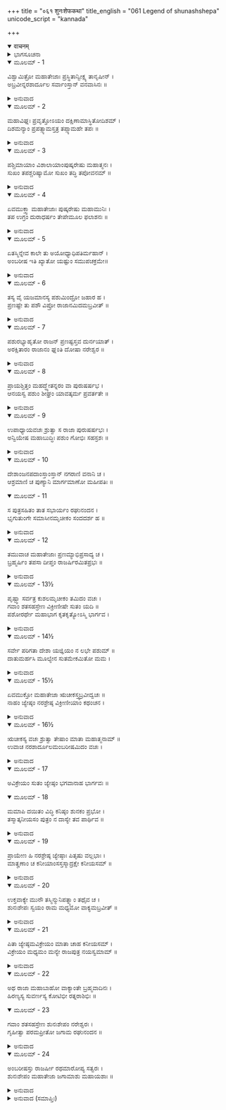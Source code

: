 +++
title = "०६१ शुनःशेफकथा"
title_english = "061 Legend of shunashshepa"
unicode_script = "kannada"

+++
<details open><summary>वाचनम्</summary>

<div class="audioEmbed"  caption="श्रीराम-हरिसीताराममूर्ति-घनपाठिभ्यां वचनम्" src="https://archive.org/download/Ramayana-recitation-Sriram-harisItArAmamUrti-Ghanapaati-v2/Kanda_1/Kanda_1_BK-061-Shunaha_Shesha_Katha.mp3"></div>
</details>



<details><summary>ಭಾಗಸೂಚನಾ</summary>

ಪುಷ್ಕರ ತೀರ್ಥದಲ್ಲಿ ವಿಶ್ವಾಮಿತ್ರರ ತಪಸ್ಸು, ಋಚೀಕನ ನಡುಮಗನಾದ ಶುನಃಶೇಪನನ್ನು ಅಂಬರೀಷನು ಯಜ್ಞಪಶುವಾಗಿ ಕ್ರಯಕ್ಕೆ ಪಡೆದುದು
</details>

<details open><summary>ಮೂಲಮ್ - 1</summary>

ವಿಶ್ವಾಮಿತ್ರೋ ಮಹಾತೇಜಾಃ ಪ್ರಸ್ಥಿತಾನ್ವೀಕ್ಷ್ಯ ತಾನೃಷೀನ್ ।  
ಅಬ್ರವೀನ್ನರಶಾರ್ದೂಲ ಸರ್ವಾಂಸ್ತಾನ್ ವನವಾಸಿನಃ ॥
</details>

<details><summary>ಅನುವಾದ</summary>

(ಶತಾನಂದರು ಹೇಳುತ್ತಿದ್ದಾರೆ) - ಪುರುಷಸಿಂಹ ಶ್ರೀರಾಮಾ! ಯಜ್ಞಕ್ಕೆ ಬಂದಿರುವ ಆ ಎಲ್ಲ ವನವಾಸೀ ಋಷಿಗಳು ಅಲ್ಲಿಂದ ಹೋಗುವಾಗ ನೋಡಿದ ಮಹಾತೇಜಸ್ವೀ ವಿಶ್ವಾಮಿತ್ರರು ಹೀಗೆಂದರು.॥1॥
</details>

<details open><summary>ಮೂಲಮ್ - 2</summary>

ಮಹಾವಿಘ್ನಃ ಪ್ರವೃತ್ತೋಽಯಂ ದಕ್ಷಿಣಾಮಾಸ್ಥಿತೋದಿಶಮ್ ।  
ದಿಶಮನ್ಯಾಂ ಪ್ರಪತ್ಸ್ಯಾಮಸ್ತತ್ರ ತಪ್ಸ್ಯಾಮಹೇ ತಪಃ ॥
</details>

<details><summary>ಅನುವಾದ</summary>

ಮಹರ್ಷಿಗಳೇ! ಈ ದಕ್ಷಿಣ ದಿಕ್ಕಿನಲ್ಲಿ ಇರುವುದರಿಂದ ನಮ್ಮ ತಪಸ್ಸಿನಲ್ಲಿ ಮಹಾವಿಘ್ನ ಉಂಟಾಗಿದೆ. ಆದ್ದರಿಂದ ಈಗ ನಾವು ಬೇರೆ ದಿಕ್ಕಿಗೆ ಹೋಗುವೆವು. ಅಲ್ಲಿದ್ದು ತಪಸ್ಸು ಮಾಡುವೆವು.॥2॥
</details>

<details open><summary>ಮೂಲಮ್ - 3</summary>

ಪಶ್ಚಿಮಾಯಾಂ ವಿಶಾಲಾಯಾಂಪುಷ್ಕರೇಷು ಮಹಾತ್ಮನಃ ।  
ಸುಖಂ ತಪಶ್ಚರಿಷ್ಯಾಮೋ ಸುಖಂ ತದ್ಧಿ ತಪೋವನಮ್ ॥
</details>

<details><summary>ಅನುವಾದ</summary>

ವಿಶಾಲ ಪಶ್ಚಿಮ ದಿಶೆಯಲ್ಲಿ ಮಹಾತ್ಮಾ ಬ್ರಹ್ಮದೇವರ ಮೂರು ಪುಷ್ಕರಗಳಿವೆ. ಅವುಗಳ ಹತ್ತಿರ ಇದ್ದು ನಾವು ಸುಖವಾಗಿ ತಪಸ್ಸು ಮಾಡುವೆವು. ಏಕೆಂದರೆ ಆ ತಪೋವನವು ಬಹಳ ಸುಖಮಯವಾಗಿದೆ.॥3॥
</details>

<details open><summary>ಮೂಲಮ್ - 4</summary>

ಏವಮುಕ್ತ್ವಾ ಮಹಾತೇಜಾಃ ಪುಷ್ಕರೇಷು ಮಹಾಮುನಿಃ ।  
ತಪ ಉಗ್ರಂ ದುರಾಧರ್ಷಂ ತೇಪೇಮೂಲ ಫಲಾಶನಃ ॥
</details>

<details><summary>ಅನುವಾದ</summary>

ಹೀಗೆ ಹೇಳಿ ಆ ಮಹಾತೇಜಸ್ವೀ ಮಹಾಮುನಿಗಳು ಪುಷ್ಕರಕ್ಕೆ ಹೋಗಿ, ಅಲ್ಲಿ ಫಲಮೂಲಗಳನ್ನು ತಿಂದು ಉಗ್ರವಾದ ಹಾಗೂ ದುರ್ಜಯ ತಪಸ್ಸನ್ನು ಮಾಡತೊಡಗಿದರು.॥4॥
</details>

<details open><summary>ಮೂಲಮ್ - 5</summary>

ಏತಸ್ಮಿನ್ನೇವ ಕಾಲೇ ತು ಅಯೋಧ್ಯಾಧಿಪತಿರ್ಮಹಾನ್ ।  
ಅಂಬರೀಷ ಇತಿ ಖ್ಯಾತೋ ಯಷ್ಟುಂ ಸಮುಪಚಕ್ರಮೇ॥
</details>

<details><summary>ಅನುವಾದ</summary>

ಅದೇ ದಿನಗಳಲ್ಲಿ ಅಯೋಧ್ಯೆಯ ಮಹಾರಾಜಾ ಅಂಬರೀಷನು ಒಂದು ಯಜ್ಞದ ಸಿದ್ಧತೆಯಲ್ಲಿ ತೊಡಗಿದ್ದನು.॥5॥
</details>

<details open><summary>ಮೂಲಮ್ - 6</summary>

ತಸ್ಯ ವೈ ಯಜಮಾನಸ್ಯ ಪಶುಮಿಂದ್ರೋ ಜಹಾರ ಹ ।  
ಪ್ರಣಷ್ಟೇ ತು ಪಶೌ ವಿಪ್ರೋ ರಾಜಾನಮಿದಮಬ್ರವೀತ್ ॥
</details>

<details><summary>ಅನುವಾದ</summary>

ಅವನು ಯಜ್ಞದಲ್ಲಿ ತೊಡಗಿದ್ದಾಗ ಇಂದ್ರನು ಅವನ ಯಜ್ಞಪಶುವನ್ನು ಕದ್ದುಬಿಟ್ಟನು. ಪಶುವು ಕಳ್ಳತನವಾದ್ದರಿಂದ ಪುರೋಹಿತನು ರಾಜನಲ್ಲಿ ಹೇಳಿದನು.॥6॥
</details>

<details open><summary>ಮೂಲಮ್ - 7</summary>

ಪಶುರಭ್ಯಾಹೃತೋ ರಾಜನ್ ಪ್ರಣಷ್ಟಸ್ತವ ದುರ್ನಯಾತ್ ।  
ಅರಕ್ಷಿತಾರಂ ರಾಜಾನಂ ಘ್ನಂತಿ ದೋಷಾ ನರೇಶ್ವರ ॥
</details>

<details><summary>ಅನುವಾದ</summary>

ರಾಜನೇ! ಇಲ್ಲಿಗೆ ತಂದಿರುವ ಪಶುವು ನಿನ್ನ ದುರ್ನೀತಿಯಿಂದ ಕಳೆದುಹೋಗಿದೆ. ನರೇಶ್ವರ! ಯಾವ ರಾಜನು ಯಜ್ಞಪಶುವನ್ನು ರಕ್ಷಿಸುವುದಿಲ್ಲವೋ ಅವನನ್ನು ಅನೇಕ ದೋಷಗಳು ನಾಶಮಾಡಿಬಿಡುತ್ತವೆ.॥7॥
</details>

<details open><summary>ಮೂಲಮ್ - 8</summary>

ಪ್ರಾಯಶ್ಚಿತ್ತಂ ಮಹದ್ಧ್ಯೇತನ್ನರಂ ವಾ ಪುರುಷರ್ಷಭ ।  
ಆನಯಸ್ವ ಪಶುಂ ಶೀಘ್ರಂ ಯಾವತ್ಕರ್ಮ ಪ್ರವರ್ತತೇ ॥
</details>

<details><summary>ಅನುವಾದ</summary>

ಪುರುಷಶ್ರೇಷ್ಠನೇ! ಯಜ್ಞ ಕರ್ಮದ ಪ್ರಾರಂಭವಾಗುವ ಮೊದಲೇ ಕಳೆದುಹೋದ ಪಶುವನ್ನು ಹುಡುಕಿ ಬೇಗನೇ ಇಲ್ಲಿಗೆ ತೆಗೆದುಕೊಂಡು ಬಾ. ಇಲ್ಲವೆ ಅದರ ಪ್ರತಿನಿಧಿಯಾಗಿ ಯಾವುದಾದರೂ ಪುರುಷ ಪಶುವನ್ನು ಹಣಕೊಟ್ಟು ಖರೀದಿಸಿ ತೆಗೆದುಕೊಂಡು ಬಾ. ಇದೇ ಈ ಪಾಪದ ಮಹಾನ್ ಪ್ರಾಯಶ್ಚಿತ್ತವಾಗಿದೆ.॥8॥
</details>

<details open><summary>ಮೂಲಮ್ - 9</summary>

ಉಪಾಧ್ಯಾಯವಚಃ ಶ್ರುತ್ವಾ ಸ ರಾಜಾ ಪುರುಷರ್ಷಭಃ ।  
ಅನ್ವಿಯೇಷ ಮಹಾಬುದ್ಧಿಃ ಪಶುಂ ಗೋಭಿಃ ಸಹಸ್ರಶಃ ॥
</details>

<details><summary>ಅನುವಾದ</summary>

ಪುರೋಹಿತರ ಮಾತನ್ನು ಕೇಳಿ ಮಹಾಬುದ್ಧಿವಂತ ಪುರುಷಶ್ರೇಷ್ಠ ಅಂಬರೀಷರಾಜನು ಸಾವಿರಾರು ಗೋವುಗಳನ್ನು ಕೊಟ್ಟು ಖರೀದಿಸಲು ಒಬ್ಬ ಪುರುಷನನ್ನು ಹುಡುಕಿದನು.॥9॥
</details>

<details open><summary>ಮೂಲಮ್ - 10</summary>

ದೇಶಾಂಜನಪದಾಂಸ್ತಾಂಸ್ತಾನ್ ನಗರಾಣಿ ವನಾನಿ ಚ ।  
ಆಶ್ರಮಾಣಿ ಚ ಪುಣ್ಯಾನಿ ಮಾರ್ಗಮಾಣೋ ಮಹೀಪತಿಃ ॥
</details>

<details open><summary>ಮೂಲಮ್ - 11</summary>

ಸ ಪುತ್ರಸಹಿತಂ ತಾತ ಸಭಾರ್ಯಂ ರಘುನಂದನ ।  
ಭೃಗುತುಂಗೇ ಸಮಾಸೀನಮೃಚೀಕಂ ಸಂದದರ್ಶ ಹ ॥
</details>

<details><summary>ಅನುವಾದ</summary>

ಅಯ್ಯಾ ರಘುನಂದನ! ಬೇರೆ ಬೇರೆ ದೇಶಗಳಲ್ಲಿ, ನಗರಗಳಲ್ಲಿ, ವನಗಳಲ್ಲಿ ಹಾಗೂ ಪವಿತ್ರ ಆಶ್ರಮಗಳಲ್ಲಿ ಹುಡುಕುತ್ತಾ ಅಂಬರೀಷರಾಜನು ಭೃಗುತುಂಗ ಪರ್ವತಕ್ಕೆ ಹೋಗಿ, ಅಲ್ಲಿ ಅವನು ಪತ್ನೀ ಪುತ್ರರೊಂದಿಗೆ ಕುಳಿತಿರುವ ಋಚೀಕ ಮುನಿಯನ್ನು ದರ್ಶಿಸಿದನು.॥10-11॥
</details>

<details open><summary>ಮೂಲಮ್ - 12</summary>

ತಮುವಾಚ ಮಹಾತೇಜಾಃ ಪ್ರಣಮ್ಯಾಭಿಪ್ರಸಾದ್ಯ ಚ ।  
ಬ್ರಹ್ಮರ್ಷಿಂ ತಪಸಾ ದೀಪ್ತಂ ರಾಜರ್ಷಿರಮಿತಪ್ರಭಃ ॥
</details>

<details><summary>ಅನುವಾದ</summary>

ಅಮಿತ ಕಾಂತಿಯುಳ್ಳ ಹಾಗೂ ಮಹಾತೇಜಸ್ವೀ ರಾಜರ್ಷಿ ಅಂಬರೀಷನು ತಪಸ್ಸಿನಿಂದ ಬೆಳಗುತ್ತಿರುವ ಮಹರ್ಷಿ ಋಚೀಕನಿಗೆ ನಮಸ್ಕರಿಸಿ, ಅವರನ್ನು ಪ್ರಸನ್ನಗೊಳಿಸಿ ಹೇಳಿದನು.॥12॥
</details>

<details open><summary>ಮೂಲಮ್ - 13½</summary>

ಪೃಷ್ಟ್ವಾ ಸರ್ವತ್ರ ಕುಶಲಮೃಚೀಕಂ ತಮಿದಂ ವಚಃ ।  
ಗವಾಂ ಶತಸಹಸ್ರೇಣ ವಿಕ್ರೀಣೀಷೇ ಸುತಂ ಯದಿ ॥  
ಪಶೋರರ್ಥೇ ಮಹಾಭಾಗ ಕೃತಕೃತ್ಯೋಽಸ್ಮಿ ಭಾರ್ಗವ ।
</details>

<details><summary>ಅನುವಾದ</summary>

ಮೊದಲಿಗೆ ಅವನು ಋಚೀಕ ಮುನಿಯಲ್ಲಿ ಅವನ ಎಲ್ಲ ವಸ್ತುಗಳ ವಿಷಯದಲ್ಲಿ ಕ್ಷೇಮ-ಸವಾಚಾರ ಕೇಳಿದನು, ಬಳಿಕ ಮಹಾಭಾಗ ಭೃಗುನಂದನರೇ! ತಾವು ಒಂದು ಲಕ್ಷ ಗೋವುಗಳನ್ನು ಪಡೆದು ತಮ್ಮ ಒಬ್ಬ ಪುತ್ರನನ್ನು ಪಶುವಾಗಿಸಲು ವಾರಿದರೆ ನಾನು ಕೃತಕೃತ್ಯನಾಗುವೆನು.॥13½॥
</details>

<details open><summary>ಮೂಲಮ್ - 14½</summary>

ಸರ್ವೇ ಪರಿಗತಾ ದೇಶಾ ಯಜ್ಞಿಯಂ ನ ಲಭೇ ಪಶುಮ್ ॥  
ದಾತುಮರ್ಹಸಿ ಮೂಲ್ಯೇನ ಸುತಮೇಕಮಿತೋ ಮಮ ।
</details>

<details><summary>ಅನುವಾದ</summary>

ನಾನು ಎಲ್ಲ ದೇಶಗಳನ್ನು ಸುತ್ತಿ ಬಂದಿರುವೆನು. ಆದರೆ ಎಲ್ಲಿಯೂ ಯಜ್ಞೋಪಯೋಗಿ ಪಶು ಸಿಗಲಿಲ್ಲ. ಆದ್ದರಿಂದ ನೀವು ಉಚಿತ ಬೆಲೆಯನ್ನು ಪಡೆದು ನನಗೆ ನಿಮ್ಮ ಒಬ್ಬ ಪುತ್ರನನ್ನು ಕೊಟ್ಟುಬಿಡಿ.॥14½॥
</details>

<details open><summary>ಮೂಲಮ್ - 15½</summary>

ಏವಮುಕ್ತೋ ಮಹಾತೇಜಾ ಋಚೀಕಸ್ತ್ವಬ್ರವೀದ್ವಚಃ ॥  
ನಾಹಂ ಜ್ಯೇಷ್ಠಂ ನರಶ್ರೇಷ್ಠ ವಿಕ್ರೀಣೀಯಾಂ ಕಥಂಚನ ।
</details>

<details><summary>ಅನುವಾದ</summary>

ರಾಜನು ಹೀಗೆ ಹೇಳಿದಾಗ ಮಹಾ ತೇಜಸ್ವೀ ಋಚೀಕರು ಹೇಳಿದರು - ನರಶ್ರೇಷ್ಠನೇ! ನಾನು ನನ್ನ ಜೇಷ್ಠಪುತ್ರನನ್ನು ಎಂದಿಗೂ ಮಾರುವುದಿಲ್ಲ.॥15½॥
</details>

<details open><summary>ಮೂಲಮ್ - 16½</summary>

ಋಚೀಕಸ್ಯ ವಚಃ ಶ್ರುತ್ವಾ ತೇಷಾಂ ಮಾತಾ ಮಹಾತ್ಮನಾಮ್ ॥  
ಉವಾಚ ನರಶಾರ್ದೂಲಮಂಬರೀಷಮಿದಂ ವಚಃ ।
</details>

<details><summary>ಅನುವಾದ</summary>

ಋಚೀಕ ಮುನಿಯ ಮಾತನ್ನು ಕೇಳಿದ ಆ ಮಹಾತ್ಮಾ ಪುತ್ರರ ತಾಯಿಯು ಪುರುಷಸಿಂಹ ಅಂಬರೀಷನಲ್ಲಿ ಇಂತೆಂದಳು.॥16½॥
</details>

<details open><summary>ಮೂಲಮ್ - 17</summary>

ಅವಿಕ್ರೇಯಂ ಸುತಂ ಜ್ಯೇಷ್ಠಂ ಭಗವಾನಾಹ ಭಾರ್ಗವಃ ॥
</details>

<details open><summary>ಮೂಲಮ್ - 18</summary>

ಮಮಾಪಿ ದಯಿತಂ ವಿದ್ಧಿ ಕನಿಷ್ಠಂ ಶುನಕಂ ಪ್ರಭೋ ।  
ತಸ್ಮಾತ್ಕನೀಯಸಂ ಪುತ್ರಂ ನ ದಾಸ್ಯೇ ತವ ಪಾರ್ಥಿವ ॥
</details>

<details><summary>ಅನುವಾದ</summary>

ಪ್ರಭುವೇ! ಜ್ಯೇಷ್ಠ ಪುತ್ರನನ್ನು ಎಂದಿಗೂ ಮಾರಲು ಯೋಗ್ಯವಲ್ಲ ಎಂದು ಭಗವಾನ್ ಭಾರ್ಗವರು ಹೇಳುತ್ತಾರೆ. ಆದರೆ ಎಲ್ಲರಿಗಿಂತ ಕಿರಿಯ ಪುತ್ರ ಶುನಕನು ನನಗೆ ಬಹಳ ಪ್ರಿಯನಾಗಿರುವುದು ನಿನಗೆ ತಿಳಿದಿರಲಿ. ಆದ್ದರಿಂದ ಭೂಪಾಲನೇ! ನಾನು ನಮ್ಮ ಕಿರಿಯಪುತ್ರನನ್ನು ನಿಮಗೆ ಎಂದಿಗೂ ಕೊಡಲಾರೆ.॥17-18॥
</details>

<details open><summary>ಮೂಲಮ್ - 19</summary>

ಪ್ರಾಯೇಣ ಹಿ ನರಶ್ರೇಷ್ಠ ಜ್ಯೇಷ್ಠಾಃ ಪಿತೃಷು ವಲ್ಲಭಾಃ ।  
ಮಾತೄಣಾಂ ಚ ಕನೀಯಾಂಸಸ್ತಸ್ಮಾದ್ರಕ್ಷೇ ಕನೀಯಸಮ್ ॥
</details>

<details><summary>ಅನುವಾದ</summary>

ನರಶ್ರೇಷ್ಠನೇ! ಸಾಮಾನ್ಯವಾಗಿ ಹಿರಿಯ ಮಗ ತಂದೆಗೆ ಪ್ರಿಯನಾಗಿರುತ್ತಾನೆ. ಕಿರಿಯ ಪುತ್ರ ತಾಯಂದಿರಿಗೆ ಪ್ರಿಯನಾಗಿರುತ್ತಾನೆ. ಆದ್ದರಿಂದ ನಾನು ನನ್ನ ಕಿರಿಯ ಪುತ್ರನನ್ನು ಅವಶ್ಯವಾಗಿ ರಕ್ಷಿಸುವೆನು.॥19॥
</details>

<details open><summary>ಮೂಲಮ್ - 20</summary>

ಉಕ್ತವಾಕ್ಯೇ ಮುನೌ ತಸ್ಮಿನ್ಮುನಿಪತ್ನ್ಯಾಂ ತಥೈವ ಚ ।  
ಶುನಃಶೇಪಃ ಸ್ವಯಂ ರಾಮ ಮಧ್ಯಮೋ ವಾಕ್ಯಮಬ್ರವೀತ್ ॥
</details>

<details><summary>ಅನುವಾದ</summary>

ಶ್ರೀರಾಮಾ! ಮುನಿ ಮತ್ತು ಅವರ ಪತ್ನಿಯು ಹೀಗೆ ಹೇಳಿದಾಗ ನಡುವಣ ಪುತ್ರ ಶುನಃಶೇಪನು ಸ್ವತಃ ಹೇಳಿದನು.॥20॥
</details>

<details open><summary>ಮೂಲಮ್ - 21</summary>

ಪಿತಾ ಜ್ಯೇಷ್ಠಮವಿಕ್ರೇಯಂ ಮಾತಾ ಚಾಹ ಕನೀಯಸಮ್ ।  
ವಿಕ್ರೇಯಂ ಮಧ್ಯಮಂ ಮನ್ಯೇ ರಾಜಪುತ್ರ ನಯಸ್ವಮಾಮ್ ॥
</details>

<details><summary>ಅನುವಾದ</summary>

ರಾಜಪುತ್ರನೇ! ತಂದೆಯು ಹಿರಿಯವನನ್ನು ಮತ್ತು ತಾಯಿಯು ಕಿರಿಯ ಪುತ್ರನನ್ನು ಮಾರಲು ಅಸಾಧ್ಯವೆಂದು ತಿಳಿದಿರುವರು. ಆದ್ದರಿಂದ ಇವರಿಬ್ಬರ ದೃಷ್ಟಿಯಲ್ಲಿ ನಡುವಣ ಪುತ್ರನು ಮಾರಲು ಯೋಗ್ಯವಾಗಿದ್ದಾನೆ, ಎಂದು ನಾನು ತಿಳಿಯುತ್ತೇನೆ. ಅದಕ್ಕಾಗಿ ನೀನು ನನ್ನನ್ನೇ ಕೊಂಡು ಹೋಗು.॥21॥
</details>

<details open><summary>ಮೂಲಮ್ - 22</summary>

ಅಥ ರಾಜಾ ಮಹಾಬಾಹೋ ವಾಕ್ಯಾಂತೇ ಬ್ರಹ್ಮವಾದಿನಃ ।  
ಹಿರಣ್ಯಸ್ಯ ಸುವರ್ಣಸ್ಯ ಕೋಟಿಭೀ ರತ್ನರಾಶಿಭಿಃ ॥
</details>

<details open><summary>ಮೂಲಮ್ - 23</summary>

ಗವಾಂ ಶತಸಹಸ್ರೇಣ ಶುನಃಶೇಪಂ ನರೇಶ್ವರಃ ।  
ಗೃಹೀತ್ವಾ ಪರಮಪ್ರೀತೋ ಜಗಾಮ ರಘುನಂದನ ॥
</details>

<details><summary>ಅನುವಾದ</summary>

ಮಹಾಬಾಹು ರಘುನಂದನ! ಬ್ರಹ್ಮವಾದೀ ನಡುವಣ ಪುತ್ರನು ಹೀಗೆ ಹೇಳಿದಾಗ ಅಂಬರೀಷ ರಾಜನು ಬಹಳ ಸಂತೋಷಗೊಂಡು, ಒಂದು ಕೋಟಿ ಸ್ವರ್ಣಮುದ್ರೆಗಳನ್ನು, ರಾಶಿ-ರಾಶಿ ರತ್ನಗಳನ್ನು ಮತ್ತು ಒಂದು ಲಕ್ಷ ಗೋವುಗಳ ಬದಲಿಗೆ ಶುನಃಶೇಪನನ್ನು ಖರೀದಿಸಿಕೊಂಡು ಅವನು ಅರಮನೆಗೆ ಹೊರಟನು.॥22-23॥
</details>

<details open><summary>ಮೂಲಮ್ - 24</summary>

ಅಂಬರೀಷಸ್ತು ರಾಜರ್ಷೀ ರಥಮಾರೋಪ್ಯ ಸತ್ವರಃ ।  
ಶುನಃಶೇಪಂ ಮಹಾತೇಜಾ ಜಗಾಮಾಶು ಮಹಾಯಶಾಃ ॥
</details>

<details><summary>ಅನುವಾದ</summary>

ಮಹಾ ತೇಜಸ್ವೀ, ಮಹಾಯಶಸ್ವೀ ರಾಜರ್ಷಿ ಅಂಬರೀಷನು ಶುನಃಶೇಪನನ್ನು ರಥದಲ್ಲಿ ಕುಳ್ಳಿರಿಸಿಕೊಂಡು ಅವಸರವಾಗಿ ವೇಗವಾಗಿ ಹೊರಟನು.॥24॥
</details>

<details><summary>ಅನುವಾದ (ಸಮಾಪ್ತಿಃ)</summary>

ವಾಲ್ಮೀಕಿ ವಿರಚಿತ ಆರ್ಷ ರಾಮಾಯಣ ಆದಿಕಾವ್ಯದ ಬಾಲಕಾಂಡದಲ್ಲಿ ಅರವತ್ತೊಂದನೆಯ ಸರ್ಗ ಪೂರ್ಣವಾಯಿತು.॥61॥
</details>
